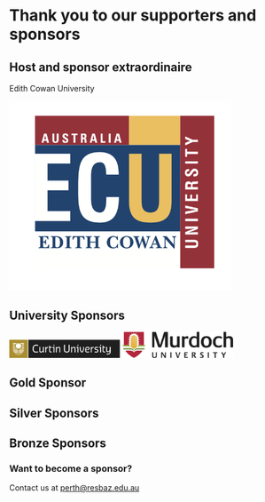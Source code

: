 # Thank you to our supporters and sponsors

## Host and sponsor extraordinaire
Edith Cowan University

<img alt="ECU logo" src="logos/ECU_png.png" width="400">

## University Sponsors
<img alt="Curtin uni logo" src="logos/Curtin_MasterLogoCMYK.png" width="200">

<img alt="Murdoch uni logo" src="logos/Murdoch_land_4col.png" width="200">

## Gold Sponsor

## Silver Sponsors

## Bronze Sponsors

### Want to become a sponsor?
Contact us at perth@resbaz.edu.au
